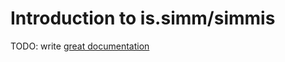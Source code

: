 # Introduction to is.simm/simmis

TODO: write [great documentation](http://jacobian.org/writing/what-to-write/)
